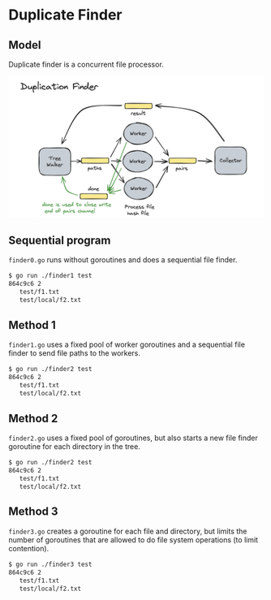 # Duplicate Finder

## Model

Duplicate finder is a concurrent file processor.

![Logic Model](./images/duplicate-finder.png)

## Sequential program
`finder0.go` runs without goroutines and does a sequential file finder.

```shell
$ go run ./finder1 test
864c9c6 2
   test/f1.txt
   test/local/f2.txt
```

## Method 1
`finder1.go` uses a fixed pool of worker goroutines and a sequential file finder to send file paths to the workers.

```shell
$ go run ./finder2 test
864c9c6 2
   test/f1.txt
   test/local/f2.txt
```

## Method 2
`finder2.go` uses a fixed pool of goroutines, but also starts a new file finder goroutine for each directory in the tree.


```shell
$ go run ./finder2 test
864c9c6 2
   test/f1.txt
   test/local/f2.txt
```

## Method 3
`finder3.go` creates a goroutine for each file and directory, but limits the number of goroutines that are allowed to do file system operations (to limit contention).

```shell
$ go run ./finder3 test
864c9c6 2
   test/f1.txt
   test/local/f2.txt
```


